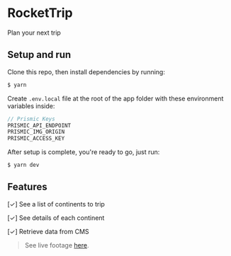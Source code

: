 # **RocketTrip**
Plan your next trip

## Setup and run
Clone this repo, then install dependencies by running:
```bash
$ yarn
```
Create `.env.local` file at the root of the app folder with these environment variables inside:
```js
// Prismic Keys
PRISMIC_API_ENDPOINT
PRISMIC_IMG_ORIGIN
PRISMIC_ACCESS_KEY
```
After setup is complete, you're ready to go, just run:
```bash
$ yarn dev
```

## Features

[✓] See a list of continents to trip

[✓] See details of each continent

[✓] Retrieve data from CMS

> See live footage [here](#).
